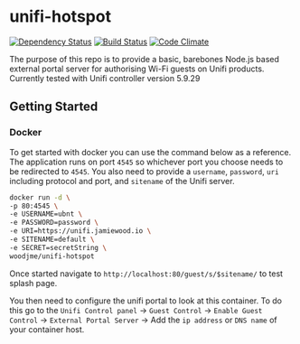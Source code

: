 # unifi-hotspot

[![Dependency Status](https://david-dm.org/woodjme/unifi-hotspot.svg)](https://david-dm.org/woodjme/unifi-hotspot)
[![Build Status](https://travis-ci.org/woodjme/unifi-hotspot.svg?branch=master)](https://travis-ci.org/woodjme/unifi-hotspot)
[![Code Climate](https://codeclimate.com/github/woodjme/unifi-hotspot/badges/gpa.svg)](https://codeclimate.com/github/woodjme/unifi-hotspot)

The purpose of this repo is to provide a basic, barebones Node.js based external portal server for authorising Wi-Fi guests on Unifi products.
Currently tested with Unifi controller version 5.9.29

## Getting Started

### Docker

To get started with docker you can use the command below as a reference. The application runs on port `4545` so whichever port you choose needs to be redirected to `4545`. You also need to provide a `username`, `password`, `uri` including protocol and port, and `sitename` of the Unifi server.

```bash
docker run -d \
-p 80:4545 \
-e USERNAME=ubnt \
-e PASSWORD=password \
-e URI=https://unifi.jamiewood.io \
-e SITENAME=default \
-e SECRET=secretString \
woodjme/unifi-hotspot
```

Once started navigate to `http://localhost:80/guest/s/$sitename/` to test splash page.

You then need to configure the unifi portal to look at this container. To do this go to the `Unifi Control panel` -> `Guest Control` -> `Enable Guest Control` -> `External Portal Server` -> Add the `ip address` or `DNS name` of your container host.
